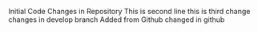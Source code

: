Initial Code Changes in Repository
This is second line
this is third change
changes in develop branch
Added from Github
changed in github
